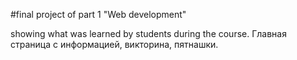 #final project of part 1 "Web development"

showing what was learned by students during the course. Главная страница с информацией, викторина,  пятнашки.
